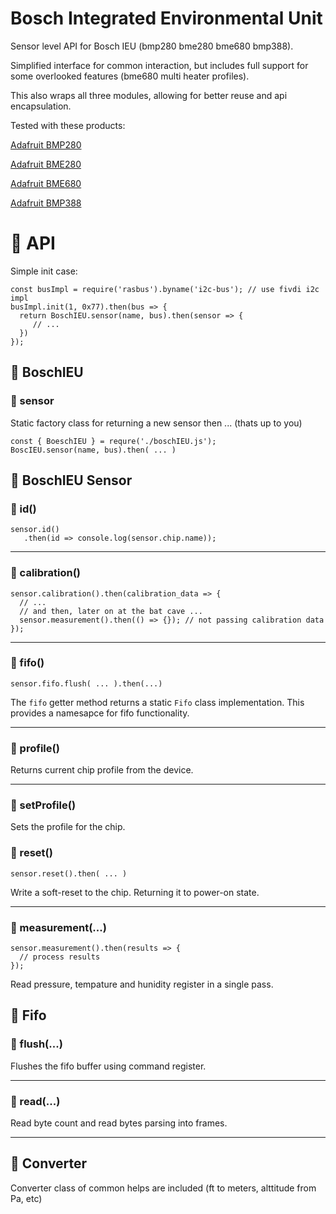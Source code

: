# Bosch Integrated Environmental Unit
Sensor level API for Bosch IEU (bmp280 bme280 bme680 bmp388).

Simplified interface for common interaction, but includes full support for some overlooked features (bme680 multi heater profiles).

This also wraps all three modules, allowing for better reuse and api encapsulation.

Tested with these products:

[Adafruit BMP280](https://www.adafruit.com/product/2651)

[Adafruit BME280](https://www.adafruit.com/product/2652)

[Adafruit BME680](https://www.adafruit.com/product/3660)

[Adafruit BMP388](https://www.adafruit.com/product/3966)

# :wrench: API

Simple init case:
```
const busImpl = require('rasbus').byname('i2c-bus'); // use fivdi i2c impl
busImpl.init(1, 0x77).then(bus => {
  return BoschIEU.sensor(name, bus).then(sensor => {
     // ...
  })
});
```



## :blue_book: BoschIEU
### :page_facing_up: sensor

Static factory class for returning a new sensor then ... (thats up to you)

```
const { BoeschIEU } = requre('./boschIEU.js');
BoscIEU.sensor(name, bus).then( ... )
``` 





## :blue_book: BoschIEU Sensor

### :page_facing_up: id()

```
sensor.id()
   .then(id => console.log(sensor.chip.name));
```

---

### :page_facing_up: calibration()

```
sensor.calibration().then(calibration_data => {
  // ...
  // and then, later on at the bat cave ...
  sensor.measurement().then(() => {}); // not passing calibration data 
});
```

---
### :page_facing_up: fifo()

```
sensor.fifo.flush( ... ).then(...)
```
The `fifo` getter method returns a static `Fifo` class implementation. This provides a namesapce for fifo functionality.

---



### :page_facing_up: profile()

Returns current chip profile from the device.

---

### :page_facing_up: setProfile()

Sets the profile for the chip.

### :page_facing_up: reset()

```
sensor.reset().then( ... )
```

Write a soft-reset to the chip.  Returning it to power-on state.

---

### :page_facing_up: measurement(...)

```
sensor.measurement().then(results => {
  // process results
});
```

Read pressure, tempature and hunidity register in a single pass.


## :blue_book: Fifo

### :page_facing_up: flush(...)
Flushes the fifo buffer using command register.

---

### :page_facing_up: read(...)
Read byte count and read bytes parsing into frames.

---


## :blue_book: Converter

Converter class of common helps are included (ft to meters, alttitude from Pa, etc)
